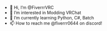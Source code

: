- 👋 Hi, I’m @FiverrrVRC
- 👀 I’m interested in Modding VRChat
- 🌱 I’m currently learning Python, C#, Batch
- 📫 How to reach me @fiverrr0644 on discord!
